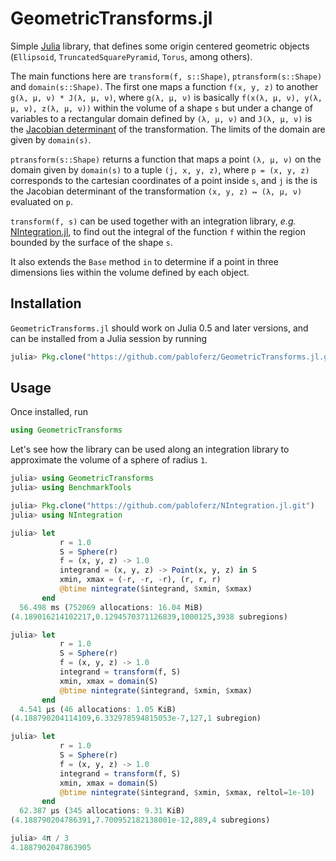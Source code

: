 # GeometricTransforms.jl

Simple [Julia](https://julialang.org/) library, that defines some origin
centered geometric objects (`Ellipsoid`, `TruncatedSquarePyramid`, `Torus`,
among others).

The main functions here are `transform(f, s::Shape)`, `ptransform(s::Shape)`
and `domain(s::Shape)`. The first one maps a function `f(x, y, z)` to another
`g(λ, μ, ν) * J(λ, μ, ν)`, where `g(λ, μ, ν)` is basically `f(x(λ, μ, ν), y(λ,
μ, ν), z(λ, μ, ν))` within the volume of a shape `s` but under a change of
variables to a rectangular domain defined by `(λ, μ, ν)` and `J(λ, μ, ν)` is
the [Jacobian
determinant](https://en.wikipedia.org/wiki/Jacobian_matrix_and_determinant) of
the transformation. The limits of the domain are given by `domain(s)`.

`ptransform(s::Shape)` returns a function that maps a point `(λ, μ, ν)` on the
domain given by `domain(s)` to a tuple `(j, x, y, z)`, where `p = (x, y, z)`
corresponds to the cartesian coordinates of a point inside `s`, and `j` is the
is the Jacobian determinant of the transformation `(x, y, z) ↦ (λ, μ, ν)`
evaluated on `p`.

`transform(f, s)` can be used together with an integration library, *e.g.*
[NIntegration.jl](https://github.com/pabloferz/NIntegration.jl), to find out
the integral of the function `f` within the region bounded by the surface of
the shape `s`.

It also extends the `Base` method `in` to determine if a point in three
dimensions lies within the volume defined by each object.

## Installation

`GeometricTransforms.jl` should work on Julia 0.5 and later versions, and can
be installed from a Julia session by running

```julia
julia> Pkg.clone("https://github.com/pabloferz/GeometricTransforms.jl.git")
```

## Usage

Once installed, run

```julia
using GeometricTransforms
```

Let's see how the library can be used along an integration library to
approximate the volume of a sphere of radius `1`.

```julia
julia> using GeometricTransforms
julia> using BenchmarkTools

julia> Pkg.clone("https://github.com/pabloferz/NIntegration.jl.git")
julia> using NIntegration

julia> let
           r = 1.0
           S = Sphere(r)
           f = (x, y, z) -> 1.0
           integrand = (x, y, z) -> Point(x, y, z) in S
           xmin, xmax = (-r, -r, -r), (r, r, r)
           @btime nintegrate($integrand, $xmin, $xmax)
       end
  56.498 ms (752069 allocations: 16.04 MiB)
(4.189016214102217,0.1294570371126839,1000125,3938 subregions)

julia> let
           r = 1.0
           S = Sphere(r)
           f = (x, y, z) -> 1.0
           integrand = transform(f, S)
           xmin, xmax = domain(S)
           @btime nintegrate($integrand, $xmin, $xmax)
       end
  4.541 μs (46 allocations: 1.05 KiB)
(4.188790204114109,6.332978594815053e-7,127,1 subregion)

julia> let
           r = 1.0
           S = Sphere(r)
           f = (x, y, z) -> 1.0
           integrand = transform(f, S)
           xmin, xmax = domain(S)
           @btime nintegrate($integrand, $xmin, $xmax, reltol=1e-10)
       end
  62.387 μs (345 allocations: 9.31 KiB)
(4.188790204786391,7.700952182138001e-12,889,4 subregions)

julia> 4π / 3
4.1887902047863905
```
